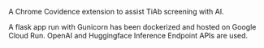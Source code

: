 A Chrome Covidence extension to assist TiAb screening with AI.

A flask app run with Gunicorn has been dockerized and hosted on Google Cloud Run. OpenAI and Huggingface Inference Endpoint APIs are used.
